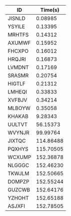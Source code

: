 |ID|Time(s)|
|-|-|
|JISNLD|0.08985|
|YSYILE|0.13395|
|MRHTFS|0.14312|
|AXUMWF|0.15952|
|FHCXPO|0.16012|
|HRQJRI|0.16873|
|LVMDNT|0.17169|
|SRASMR|0.20754|
|HIGTLF|0.21312|
|LMHEQI|0.33833|
|XVFBJV|0.34214|
|MLBOYW|0.35058|
|KHAKAB|9.28343|
|UULTVT|56.15373|
|WVYNJR|99.99764|
|JIXTQC|114.86488|
|PQXHYS|115.70505|
|WCXUMP|152.36878|
|NLGGGC|152.46230|
|TKWJLM|152.50665|
|DOMPZP|152.55244|
|GUZCWB|152.64176|
|YZHOHT|152.65188|
|ASJXFI|152.78505|
